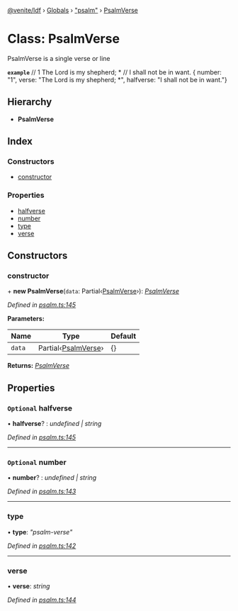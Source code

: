 [@venite/ldf](../README.md) › [Globals](../globals.md) › ["psalm"](../modules/_psalm_.md) › [PsalmVerse](_psalm_.psalmverse.md)

# Class: PsalmVerse

PsalmVerse is a single verse or line

**`example`** 
// 1  The Lord is my shepherd; *
//      I shall not be in want.
{ number: "1", verse: "The Lord is my shepherd; *", halfverse: "I shall not be in want."}

## Hierarchy

* **PsalmVerse**

## Index

### Constructors

* [constructor](_psalm_.psalmverse.md#constructor)

### Properties

* [halfverse](_psalm_.psalmverse.md#optional-halfverse)
* [number](_psalm_.psalmverse.md#optional-number)
* [type](_psalm_.psalmverse.md#type)
* [verse](_psalm_.psalmverse.md#verse)

## Constructors

###  constructor

\+ **new PsalmVerse**(`data`: Partial‹[PsalmVerse](_psalm_.psalmverse.md)›): *[PsalmVerse](_psalm_.psalmverse.md)*

*Defined in [psalm.ts:145](https://github.com/gbj/venite/blob/a5a4cc2/ldf/src/psalm.ts#L145)*

**Parameters:**

Name | Type | Default |
------ | ------ | ------ |
`data` | Partial‹[PsalmVerse](_psalm_.psalmverse.md)› | {} |

**Returns:** *[PsalmVerse](_psalm_.psalmverse.md)*

## Properties

### `Optional` halfverse

• **halfverse**? : *undefined | string*

*Defined in [psalm.ts:145](https://github.com/gbj/venite/blob/a5a4cc2/ldf/src/psalm.ts#L145)*

___

### `Optional` number

• **number**? : *undefined | string*

*Defined in [psalm.ts:143](https://github.com/gbj/venite/blob/a5a4cc2/ldf/src/psalm.ts#L143)*

___

###  type

• **type**: *"psalm-verse"*

*Defined in [psalm.ts:142](https://github.com/gbj/venite/blob/a5a4cc2/ldf/src/psalm.ts#L142)*

___

###  verse

• **verse**: *string*

*Defined in [psalm.ts:144](https://github.com/gbj/venite/blob/a5a4cc2/ldf/src/psalm.ts#L144)*
